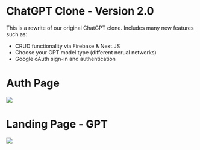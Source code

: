 # ChatGPT Clone - Version 2.0
This is a rewrite of our original ChatGPT clone. Includes many new features such as:
- CRUD functionality via Firebase & Next.JS
- Choose your GPT model type (different nerual networks)
- Google oAuth sign-in and authentication

# Auth Page
<img src="https://i.ibb.co/4KJ2jhv/localhost-3000-login-page.png" />

# Landing Page - GPT
<img src="https://i.ibb.co/grbF60J/0c8bb3ce40b9cfdaa119e145ced1031f.png" />
